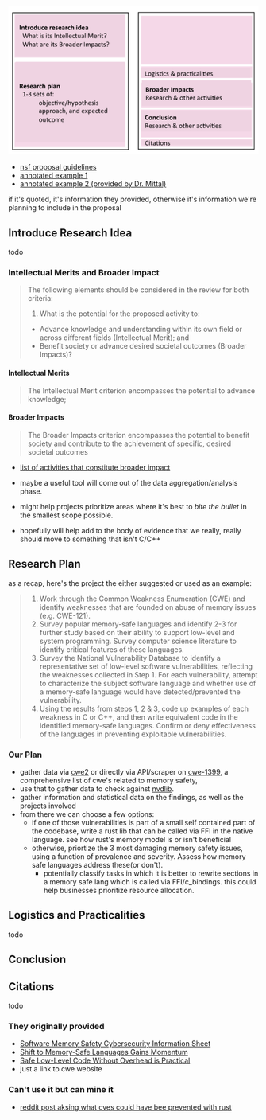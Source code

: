 ![](.assets/Pasted%20image%2020230905164411.png)

- [nsf proposal guidelines](https://mitcommlab.mit.edu/broad/commkit/nsf-research-proposal/)
- [annotated example 1](https://mitcommlab.mit.edu/broad/wp-content/uploads/sites/5/2016/09/Broad_CommKit_NSF-Research_Proposal_AAE1.pdf)
- [annotated example 2 (provided by Dr. Mittal)](https://mitcommlab.mit.edu/broad/wp-content/uploads/sites/5/2016/09/Broad_CommKit_NSF-Research_Proposal_AAE2.pdf)

if it's quoted, it's information they provided, otherwise it's information we're planning to include in the proposal

## Introduce Research Idea

todo



### Intellectual Merits and Broader Impact

> The following elements should be considered in the review for both criteria:
>
> 1. What is the potential for the proposed activity to:
>
> - Advance knowledge and understanding within its own field or across different fields (Intellectual Merit); and
> - Benefit society or advance desired societal outcomes (Broader Impacts)?
>
#### Intellectual Merits
>
> The Intellectual Merit criterion encompasses the potential to advance knowledge;
>
#### Broader Impacts
>
> The Broader Impacts criterion encompasses the potential to benefit society and contribute to the achievement of specific, desired societal outcomes

- [list of activities that constitute broader impact](http://www.nsf.gov/pubs/2007/nsf07046/nsf07046.jsp)

- maybe a useful tool will come out of the data aggregation/analysis phase. 
- might help projects prioritize areas where it's best to *bite the bullet* in the smallest scope possible.
- hopefully will help add to the body of evidence that we really, really should move to something that isn't C/C++

## Research Plan

as a recap, here's the project the either suggested or used as an example:
> 1. Work through the Common Weakness Enumeration (CWE) and identify weaknesses that are founded on abuse of memory issues (e.g. CWE-121).
> 2. Survey popular memory-safe languages and identify 2-3 for further study based on their ability to support low-level and system programming. Survey computer science literature to identify critical features of these languages.
>3. Survey the National Vulnerability Database to identify a representative set of low-level software vulnerabilities, reflecting the weaknesses collected in Step 1. For each vulnerability, attempt to characterize the subject software language and whether use of a memory-safe language would have detected/prevented the vulnerability.
> 4. Using the results from steps 1, 2 & 3, code up examples of each weakness in C or C++, and then write equivalent code in the identified memory-safe languages. Confirm or deny effectiveness of the languages in preventing exploitable vulnerabilities.

### Our Plan

- gather data via [cwe2](https://pypi.org/project/cwe2/) or directly via API/scraper on [cwe-1399](https://cwe.mitre.org/data/definitions/1399.html), a comprehensive list of cwe's related to memory safety,
- use that to gather data to check against [nvdlib](https://nvdlib.com/en/latest/).
- gather information and statistical data on the findings, as well as the projects involved
- from there we can choose a few options:
  - if one of those vulnerabilities is part of a small self contained part of the codebase, write a rust lib that can be called via FFI in the native language. see how rust's memory model is or isn't beneficial
  - otherwise, priortize the 3 most damaging memory safety issues, using a function of prevalence and severity. Assess how memory safe languages address these(or don't).
    - potentially classify tasks in which it is better to rewrite sections in a memory safe lang which is called via FFI/c_bindings. this could help businesses prioritize resource allocation.
## Logistics and Practicalities

todo

## Conclusion
## Citations

todo
### They originally provided
- [Software Memory Safety Cybersecurity Information Sheet](https://media.defense.gov/2022/Nov/10/2003112742/-1/-1/0/CSI_SOFTWARE_MEMORY_SAFETY.PDF)
- [Shift to Memory-Safe Languages Gains Momentum](https://www.darkreading.com/application-security/shift-memory-safe-languages-gains-momentum)
- [Safe Low-Level Code Without Overhead is Practical](https://ieeexplore.ieee.org/abstract/document/10172739)
- just a link to cwe website
### Can't use it but can mine it
- [reddit post aksing what cves could have bee prevented with rust](https://www.reddit.com/r/rust/comments/y935fn/what_bigname_cves_would_rust_have_helped_prevent/)

